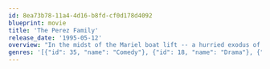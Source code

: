 ```yaml
---
id: 8ea73b78-11a4-4d16-b8fd-cf0d178d4092
blueprint: movie
title: 'The Perez Family'
release_date: '1995-05-12'
overview: "In the midst of the Mariel boat lift -- a hurried exodus of refugees from Cuba going to America -- an immigration clerk accidentally presumes that dissident Juan Raul Perez and Dorita Evita Perez are married. United by their last name and a mutual resolve to emigrate, Dorita and Juan agree to play along. But it gets complicated when the two begin falling for each other just as Juan reunites with his wife, Carmela, whom he hasn't seen in decades."
genres: '[{"id": 35, "name": "Comedy"}, {"id": 18, "name": "Drama"}, {"id": 10749, "name": "Romance"}]'
---
```

